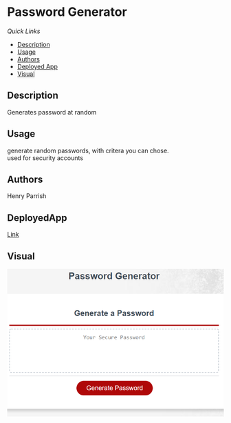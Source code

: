 # Password Generator
*Quick Links*
- [Description](#Description)
- [Usage](#Usage)
- [Authors](#Authors)
- [Deployed App](#DeployedApp)
- [Visual](#Visual)


## Description
Generates password at random


## Usage
generate random passwords, with critera you can chose.  
used for security accounts
## Authors
Henry Parrish

## DeployedApp
[Link](https://henryp23.github.io/PasswordGenerator/)

## Visual
![ScreenShot](PasswordGenImage.PNG)

